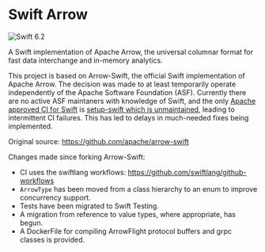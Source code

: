 # Swift Arrow

![Swift 6.2](https://img.shields.io/badge/Swift-6.2-orange?style=for-the-badge&logo=swift&logoColor=white)

A Swift implementation of Apache Arrow, the universal columnar format for fast data interchange and in-memory analytics.

This project is based on Arrow-Swift, the official Swift implementation of Apache Arrow. The decision was made to at least temporarily operate independently of the Apache Software Foundation (ASF). Currently there are no active ASF maintaners with knowledge of Swift, and the only [Apache approved CI for Swift](https://github.com/apache/infrastructure-actions/blob/main/approved_patterns.yml) is [setup-swift which is unmaintained](https://github.com/swift-actions/setup-swift/issues), leading to intermittent CI failures. This has led to delays in much-needed fixes being implemented.

Original source: https://github.com/apache/arrow-swift

Changes made since forking Arrow-Swift:
* CI uses the swiftlang workflows: https://github.com/swiftlang/github-workflows
* `ArrowType` has been moved from a class hierarchy to an enum to improve concurrency support.
* Tests have been migrated to Swift Testing.
* A migration from reference to value types, where appropriate, has begun.
* A DockerFile for compiling ArrowFlight protocol buffers and grpc classes is provided.
